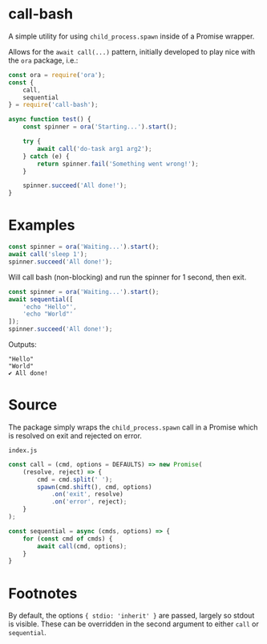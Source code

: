 # call-bash
A simple utility for using `child_process.spawn` inside of a Promise wrapper.

Allows for the `await call(...)` pattern, initially developed to play nice with the `ora` package, i.e.:

```javascript
const ora = require('ora');
const {
    call,
    sequential
} = require('call-bash');

async function test() {
    const spinner = ora('Starting...').start();

    try {
        await call('do-task arg1 arg2');
    } catch (e) {
        return spinner.fail('Something went wrong!');
    }

    spinner.succeed('All done!');
}
```

# Examples

```javascript
const spinner = ora('Waiting...').start();
await call('sleep 1');
spinner.succeed('All done!');
```
Will call bash (non-blocking) and run the spinner for 1 second, then exit.

```javascript
const spinner = ora('Waiting...').start();
await sequential([
    'echo "Hello"',
    'echo "World"'
]);
spinner.succeed('All done!');
```

Outputs:

```
"Hello"
"World"
✔ All done!
```

# Source

The package simply wraps the `child_process.spawn` call in a Promise which is resolved on exit and rejected on error.  

`index.js`
```javascript
const call = (cmd, options = DEFAULTS) => new Promise(
    (resolve, reject) => {
        cmd = cmd.split(' ');
        spawn(cmd.shift(), cmd, options)
            .on('exit', resolve)
            .on('error', reject);
    }
);

const sequential = async (cmds, options) => {
    for (const cmd of cmds) {
        await call(cmd, options);
    }
}
```

# Footnotes

By default, the options `{ stdio: 'inherit' }` are passed, largely so stdout is visible. These can be overridden in the second argument to either `call` or `sequential`.